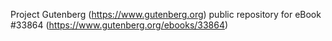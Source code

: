 Project Gutenberg (https://www.gutenberg.org) public repository for eBook #33864 (https://www.gutenberg.org/ebooks/33864)
